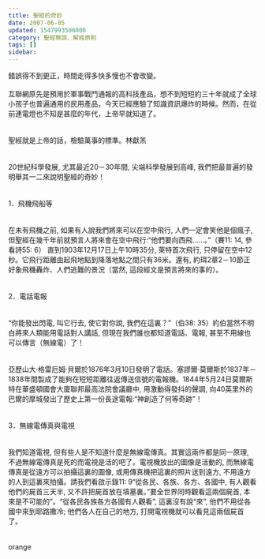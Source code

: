 ```yaml
---
title: 聖經的奇妙
date: 2007-06-05
updated: 1547993506000
category: 聖經無誤、解經原則
tags: []
sidebar: 
---
```


<p>錯誤得不到更正，時間走得多快多慢也不會改變。<br/><br/>互聯網原先是預用於軍事戰鬥通報的高科技產品，想不到短短約三十年就成了全球小孩子也普遍通用的民用產品，今天已經應驗了知識資訊爆炸的時候。然而，在從前連電燈也不知是甚麼的年代，上帝早就知道了。<br/><br/><br/>聖經就是上帝的話，檢驗萬事的標準。<!--more-->林獻羔<br/><br/><br/>20世紀科學發展, 尤其最近20－30年間, 尖端科學發展到高峰, 我們把最普遍的發明舉其一二來說明聖經的奇妙！<br/><br/><br/>1．飛機飛船等 <br/><br/><br/>在未有飛機之前, 如果有人說我們將來可以在空中飛行, 人們一定會笑他是個瘋子, 但聖經在幾千年前就預言人將來會在空中飛行:“他們要向西飛……。”（賽11: 14, 參看詩55: 6） 直到1903年12月17日上午10時35分, 萊特首次飛行, 只停留在空中12秒。它飛行距離由起飛地點到降落地點之間只有36米。還有, 約珥2章2－10節正好象飛機轟炸、人們逃難的景況（當然, 這段經文是預言將來的事的）。<br/><br/><br/>2．電話電報 <br/><br/><br/>“你能發出閃電, 叫它行去, 使它對你說, 我們在這裏？”（伯38: 35）約伯當然不明白將來人類能用電話對人講話, 但現在我們誰也都知道電話、電報, 甚至不用線也可以傳言（無線電）了！<br/><br/><br/>亞歷山大·格雷厄姆·貝爾於1876年3月10日發明了電話。塞謬爾·莫爾斯於1837年－1838年間製成了能夠在短短距離往返傳送信號的電報機。1844年5月24日莫爾斯特在華盛頓國會大廈聯邦最高法院會議廳中, 用激動得發抖的聲調, 向40英里外的巴爾的摩城發出了歷史上第一份長途電報:“神創造了何等奇跡”！<br/><br/><br/>3．無線電傳真與電視<br/><br/><br/>我們知道電視, 但有些人是不知道什麼是無線電傳真。其實這兩件都是同一原理, 不過無線電傳真是死的而電視是活的吧了。電視機放出的圖像是活動的, 而無線電傳真是從遠方可以拍攝這裏的圖像, 或用傳真機把這裏的照片送到遠方, 不用遠方的人到這裏來拍攝。請我們看啟示錄11: 9“從各民、各族、各方、各國中, 有人觀看他們的屍首三天半, 又不許把屍首放在墳墓裏。”要全世界同時觀看這兩個屍首, 本來是不可能的”。“從各民各族各方各國有人觀看”, 這裏沒有說“來”, 他們不用從各國中來到耶路撒冷; 他們各人在自己的地方, 打開電視機就可以看見這兩個屍首了。<br/><br/><br/>orange<br/></p><p> </p><br/><br/><br/>